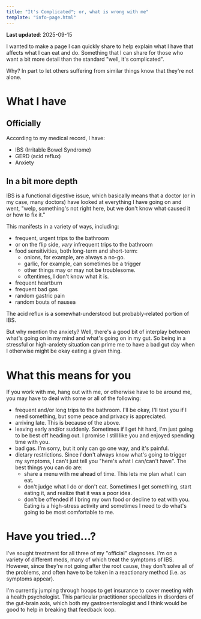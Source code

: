 ```yaml
---
title: "It's Complicated™; or, what is wrong with me"
template: "info-page.html"
---
```


**Last updated**: 2025-09-15 

I wanted to make a page I can quickly share to help explain what I have that affects what I can eat and do.
Something that I can share for those who want a bit more detail than the standard "well, it's complicated".

Why? In part to let others suffering from similar things know that they're not alone.

# What I have

## Officially

According to my medical record, I have:

- IBS (Irritable Bowel Syndrome)
- GERD (acid reflux)
- Anxiety

## In a bit more depth

IBS is a functional digestive issue, which basically means that a doctor (or in my case, many doctors) have looked at
everything I have going on and went, "welp, something's not right here, but we don't know what caused it or how to fix it."

This manifests in a variety of ways, including:

- frequent, urgent trips to the bathroom
- or on the flip side, *very* infrequent trips to the bathroom
- food sensitivities, both long-term and short-term:
    - onions, for example, are always a no-go.
    - garlic, for example, can sometimes be a trigger
    - other things may or may not be troublesome.
    - oftentimes, I don't know what it is.
- frequent heartburn
- frequent bad gas
- random gastric pain
- random bouts of nausea

The acid reflux is a somewhat-understood but probably-related portion of IBS.

But why mention the anxiety? Well, there's a good bit of interplay between what's going on in my mind and what's going on in my
gut. So being in a stressful or high-anxiety situation can prime me to have a bad gut day when I otherwise might be okay eating
a given thing.

# What this means for you

If you work with me, hang out with me, or otherwise have to be around me, you may have to deal with some or all of the following:

- frequent and/or long trips to the bathroom. I'll be okay, I'll text you if I need something, but some peace and privacy is appreciated.
- arriving late. This is because of the above.
- leaving early and/or suddenly. Sometimes if I get hit hard, I'm just going to be best off heading out. I promise I still like you and enjoyed spending time with you.
- bad gas. I'm sorry, but it only can go one way, and it's painful.
- dietary restrictions. Since *I* don't always know what's going to trigger my symptoms, I can't just tell you "here's what I can/can't have". The best things you can do are:
    - share a menu with me ahead of time. This lets me plan what I can eat.
    - don't judge what I do or don't eat. Sometimes I get something, start eating it, and realize that it was a poor idea.
    - don't be offended if I bring my own food or decline to eat with you. Eating is a high-stress activity and sometimes I need to do what's going to be most comfortable to me.

# Have you tried...?

I've sought treatment for all three of my "official" diagnoses. I'm on a variety of different meds, many of which treat the symptoms of IBS. However, since they're not going after
the root cause, they don't solve all of the problems, and often have to be taken in a reactionary method (i.e. as symptoms appear).

I'm currently jumping through hoops to get insurance to cover meeting with a health psychologist. This particular practitioner specializes in disorders of the gut-brain axis, which
both my gastroenterologist and I think would be good to help in breaking that feedback loop.
